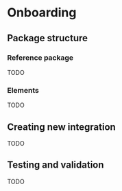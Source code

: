 # Onboarding

## Package structure

### Reference package

TODO

### Elements

TODO

## Creating new integration

TODO

## Testing and validation

TODO
